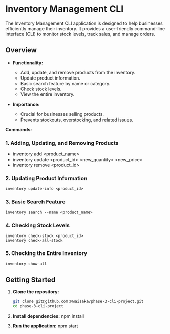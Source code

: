 # Inventory Management CLI

The Inventory Management CLI application is designed to help businesses efficiently manage their inventory. It provides a user-friendly command-line interface (CLI) to monitor stock levels, track sales, and manage orders.

## Overview

- **Functionality:**
  - Add, update, and remove products from the inventory.
  - Update product information.
  - Basic search feature by name or category.
  - Check stock levels.
  - View the entire inventory.

- **Importance:**
  - Crucial for businesses selling products.
  - Prevents stockouts, overstocking, and related issues.

**Commands:**

### 1. Adding, Updating, and Removing Products
   - inventory add <product_name> <quantity> <price>
   - inventory update <product_id> <new_quantity> <new_price>
   - inventory remove <product_id>

### 2. Updating Product Information
    inventory update-info <product_id>

### 3. Basic Search Feature
    inventory search --name <product_name>
    
### 4. Checking Stock Levels
    inventory check-stock <product_id>
    inventory check-all-stock

### 5. Checking the Entire Inventory
    inventory show-all
    

## Getting Started

1. **Clone the repository:**
   ```bash
   git clone git@github.com:Mwaisaka/phase-3-cli-project.git
   cd phase-3-cli-project

2. **Install dependencies:**
    npm install

3. **Run the application:**
    npm start